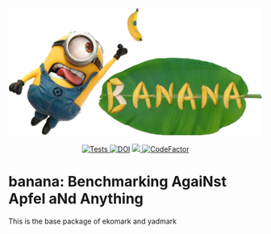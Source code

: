<p align="center">
  <a href="https://n3pdf.github.io/banana/"><img alt="Yadism" src="docs/_assets/logo.png" width=700></a>
</p>

<p align="center">
  <a href="https://github.com/N3PDF/banana/actions?query=workflow%3A%22unit+tests%22">
    <img alt="Tests" src="https://github.com/N3PDF/banana/workflows/unit%20tests/badge.svg">
  </a>
  <a href="https://doi.org/10.5281/zenodo.4247164"><img src="https://zenodo.org/badge/DOI/10.5281/zenodo.4247164.svg" alt="DOI"></a>
  <a href="https://codecov.io/gh/N3PDF/banana">
    <img src="https://codecov.io/gh/N3PDF/banana/branch/main/graph/badge.svg?token=L9XIAXV77R"/>
  </a>
  <a href="https://www.codefactor.io/repository/github/n3pdf/banana">
    <img src="https://www.codefactor.io/repository/github/n3pdf/banana/badge?s=1f7766473570c0d6432d5a2d216498b09a50c2b5" alt="CodeFactor" />
  </a>
</p>

# banana: Benchmarking AgaiNst Apfel aNd Anything

This is the base package of ekomark and yadmark
